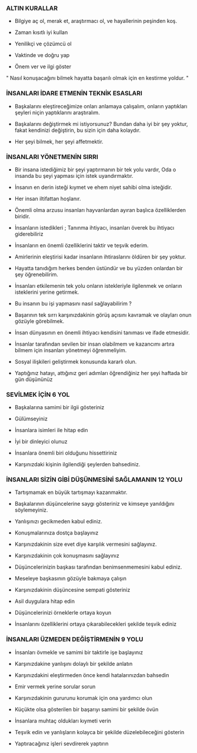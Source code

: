 ### ALTIN KURALLAR

* Bilgiye aç ol, merak et, araştırmacı ol, ve hayallerinin peşinden koş.

* Zaman kısıtlı iyi kullan

* Yenilikçi ve çözümcü ol

* Vaktinde ve doğru yap

* Önem ver ve ilgi göster

" Nasıl konuşacağını bilmek hayatta başarılı olmak için en kestirme yoldur. "

### İNSANLARI İDARE ETMENİN TEKNİK ESASLARI

* Başkalarını eleştireceğimize onları anlamaya çalışalım, onların yaptıkları şeyleri niçin yaptıklarını araştıralım.

* Başkalarını değiştirmek mi istiyorsunuz? Bundan daha iyi bir şey yoktur, fakat kendinizi değiştirin, bu sizin için daha kolaydır.

* Her şeyi bilmek, her şeyi affetmektir.

### İNSANLARI YÖNETMENİN SIRRI

* Bir insana istediğimiz bir şeyi yaptırmanın bir tek yolu vardır, Oda o insanda bu şeyi yapması için istek uyandırmaktır.

* İnsanın en derin isteği kıymet ve ehem niyet sahibi olma isteğidir.

* Her insan iltifattan hoşlanır.

* Önemli olma arzusu insanları hayvanlardan ayıran başlıca özelliklerden biridir.

* İnsanların istedikleri ; Tanınma ihtiyacı, insanları överek bu ihtiyacı giderebiliriz

* İnsanların en önemli özelliklerini taktir ve teşvik ederim.

* Amirlerinin eleştirisi kadar insanların ihtiraslarını öldüren bir şey yoktur.

* Hayatta tanıdığım herkes benden üstündür ve bu yüzden onlardan bir şey öğrenebilirim.

* İnsanları etkilemenin tek yolu onların istekleriyle ilgilenmek ve onların isteklerini yerine getirmek.

* Bu insanın bu işi yapmasını nasıl sağlayabilirim ?

* Başarının tek sırrı karşınızdakinin görüş açısını kavramak ve olayları onun gözüyle görebilmek.

* İnsan dünyasının en önemli ihtiyacı kendisini tanıması ve ifade etmesidir.

* İnsanlar tarafından sevilen bir insan olabilmem ve kazancımı artıra bilmem için insanları yönetmeyi öğrenmeliyim.

* Sosyal ilişkileri geliştirmek konusunda kararlı olun.

* Yaptığınız hatayı, attığınız geri adımları öğrendiğiniz her şeyi haftada bir gün düşününüz

### SEVİLMEK İÇİN 6 YOL

* Başkalarına samimi bir ilgii gösteriniz

* Gülümseyiniz

* İnsanlara isimleri ile hitap edin

* İyi bir dinleyici olunuz

* İnsanlara önemli biri olduğunu hissettiriniz

* Karşınızdaki kişinin ilgilendiği şeylerden bahsediniz.

### İNSANLARI SİZİN GİBİ DÜŞÜNMESİNİ SAĞLAMANIN 12 YOLU

* Tartışmamak en büyük tartışmayı kazanmaktır.

* Başkalarının düşüncelerine saygı gösteriniz ve kimseye yanıldığını söylemeyiniz.

* Yanlışınızı gecikmeden kabul ediniz.

* Konuşmalarınıza dostça başlayınız

* Karşınızdakinin size evet diye karşılık vermesini sağlayınız.

* Karşınızdakinin çok konuşmasını sağlayınız

* Düşüncelerinizin başkası tarafından benimsenmemesini kabul ediniz.

* Meseleye başkasının gözüyle bakmaya çalışın

* Karşınızdakinin düşüncesine sempati gösteriniz

* Asil duygulara hitap edin

* Düşüncelerinizi örneklerle ortaya koyun

* İnsanlarını özelliklerini ortaya çıkarabilecekleri şekilde teşvik ediniz

### İNSANLARI ÜZMEDEN DEĞİŞTİRMENİN 9 YOLU

* İnsanları övmekle ve samimi bir taktirle işe başlayınız

* Karşınızdakine yanlışını dolaylı bir şekilde anlatın

* Karşınızdakini eleştirmeden önce kendi hatalarınızdan bahsedin

* Emir vermek yerine sorular sorun

* Karşınızdakinin gururunu korumak için ona yardımcı olun

* Küçükte olsa gösterilen bir başarıyı samimi bir şekilde övün

* İnsanlara muhtaç oldukları kıymeti verin

* Teşvik edin ve yanlışların kolayca bir şekilde düzelebileceğini gösterin

* Yaptıracağınız işleri sevdirerek yaptırın




